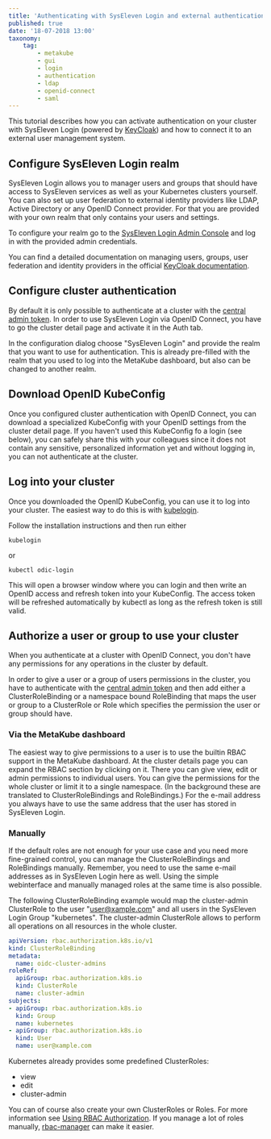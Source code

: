 ```yaml
---
title: 'Authenticating with SysEleven Login and external authentication system'
published: true
date: '18-07-2018 13:00'
taxonomy:
    tag:
        - metakube
        - gui
        - login
        - authentication
        - ldap
        - openid-connect
        - saml
---
```


This tutorial describes how you can activate authentication on your cluster with SysEleven Login (powered by [KeyCloak](https://www.keycloak.org)) and how to connect it to an external user management system.

## Configure SysEleven Login realm

SysEleven Login allows you to manager users and groups that should have access to SysEleven services as well as your Kubernetes clusters yourself. You can also set up user federation to external identity providers like LDAP, Active Directory or any OpenID Connect provider. For that you are provided with your own realm that only contains your users and settings.

To configure your realm go to the [SysEleven Login Admin Console](https://login.syseleven.de/auth/admin) and log in with the provided admin credentials.

You can find a detailed documentation on managing users, groups, user federation and identity providers in the official [KeyCloak documentation](https://www.keycloak.org/docs/latest/server_admin/).

## Configure cluster authentication

By default it is only possible to authenticate at a cluster with the [central admin token](../06.download-the-kubeconfig/default.en.md). In order to use SysEleven Login via OpenID Connect, you have to go the cluster detail page and activate it in the Auth tab.

In the configuration dialog choose "SysEleven Login" and provide the realm that you want to use for authentication. This is already pre-filled with the realm that you used to log into the MetaKube dashboard, but also can be changed to another realm.

## Download OpenID KubeConfig

Once you configured cluster authentication with OpenID Connect, you can download a specialized KubeConfig with your OpenID settings from the cluster detail page. If you haven't used this KubeConfig fo a login (see below), you can safely share this with your colleagues since it does not contain any sensitive, personalized information yet and without logging in, you can not authenticate at the cluster.

## Log into your cluster

Once you downloaded the OpenID KubeConfig, you can use it to log into your cluster. The easiest way to do this is with [kubelogin](https://github.com/int128/kubelogin).

Follow the installation instructions and then run either

```shell
kubelogin
```

or

```shell
kubectl odic-login
```

This will open a browser window where you can login and then write an OpenID access and refresh token into your KubeConfig. The access token will be refreshed automatically by kubectl as long as the refresh token is still valid.

## Authorize a user or group to use your cluster

When you authenticate at a cluster with OpenID Connect, you don't have any permissions for any operations in the cluster by default.

In order to give a user or a group of users permissions in the cluster, you have to authenticate with the [central admin token](../06.download-the-kubeconfig/default.en.md) and then add either a ClusterRoleBinding or a namespace bound RoleBinding that maps the user or group to a ClusterRole or Role which specifies the permission the user or group should have.

### Via the MetaKube dashboard

The easiest way to give permissions to a user is to use the builtin RBAC support in the MetaKube dashboard. At the cluster details page you can expand the RBAC section by clicking on it. There you can give view, edit or admin permissions to individual users. You can give the permissions for the whole cluster or limit it to a single namespace. (In the background these are translated to ClusterRoleBindings and RoleBindings.)
For the e-mail address you always have to use the same address that the user has stored in SysEleven Login.

### Manually

If the default roles are not enough for your use case and you need more fine-grained control, you can manage the ClusterRoleBindings and RoleBindings manually. Remember, you need to use the same e-mail addresses as in SysEleven Login here as well. Using the simple webinterface and manually managed roles at the same time is also possible.

The following ClusterRoleBinding example would map the cluster-admin ClusterRole to the user "user@xample.com" and all users in the SysEleven Login Group "kubernetes". The cluster-admin ClusterRole allows to perform all operations on all resources in the whole cluster.

```yaml
apiVersion: rbac.authorization.k8s.io/v1
kind: ClusterRoleBinding
metadata:
  name: oidc-cluster-admins
roleRef:
  apiGroup: rbac.authorization.k8s.io
  kind: ClusterRole
  name: cluster-admin
subjects:
- apiGroup: rbac.authorization.k8s.io
  kind: Group
  name: kubernetes
- apiGroup: rbac.authorization.k8s.io
  kind: User
  name: user@xample.com
```

Kubernetes already provides some predefined ClusterRoles:

* view
* edit
* cluster-admin

You can of course also create your own ClusterRoles or Roles. For more information see [Using RBAC Authorization](https://kubernetes.io/docs/reference/access-authn-authz/rbac/). If you manage a lot of roles manually, [rbac-manager](https://github.com/FairwindsOps/rbac-manager) can make it easier.
